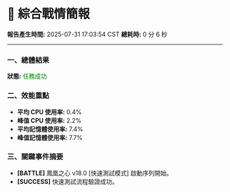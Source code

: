 # 📑 綜合戰情簡報

**報告產生時間:** 2025-07-31 17:03:54 CST
**總耗時:** 0 分 6 秒

---

### 一、總體結果
**狀態:** <font color="green">任務成功</font>

### 二、效能重點
- **平均 CPU 使用率:** 0.4%
- **峰值 CPU 使用率:** 2.2%
- **平均記憶體使用率:** 7.4%
- **峰值記憶體使用率:** 7.7%

### 三、關鍵事件摘要
- **[BATTLE]** 鳳凰之心 v18.0 [快速測試模式] 啟動序列開始。
- **[SUCCESS]** 快速測試流程驗證成功。